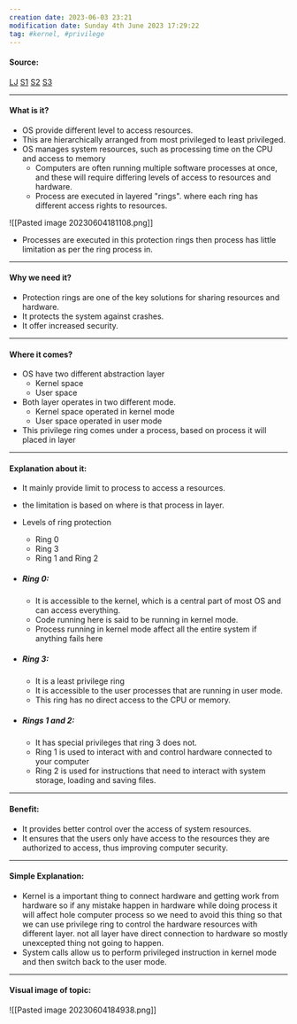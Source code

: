 ```yaml
---
creation date: 2023-06-03 23:21
modification date: Sunday 4th June 2023 17:29:22
tag: #kernel, #privilege
---
```


#### Source:
[LJ](https://linuxjourney.com/lesson/kernel-privilege-levels)
[S1](https://www.baeldung.com/cs/os-rings)
[S2](https://www.futurelearn.com/info/courses/computer-systems/0/steps/53514)
[S3](https://www.geeksforgeeks.org/protection-ring/)

-----------------------------------------------------
#### What is it?

* OS provide different level to access resources.
* This are hierarchically arranged from most privileged to least privileged.
* OS manages system resources, such as processing time on the CPU and access to memory
	* Computers are often running multiple software processes at once, and these will require differing levels of access to resources and hardware.
	* Process are executed in layered "rings". where each ring has different access rights to resources.

![[Pasted image 20230604181108.png]]

* Processes are executed in this protection rings then process has little limitation as per the ring process in.

-----------------------------------------------------
#### Why we need it?

* Protection rings are one of the key solutions for sharing resources and hardware.
* It protects the system against crashes.
* It offer increased security.

-----------------------------------------------------
#### Where it comes?

* OS have two different abstraction layer
	* Kernel space
	* User space
* Both layer operates in two different mode.
	* Kernel space operated in kernel mode
	* User space operated in user mode
* This privilege ring comes under a process, based on process it will placed in layer

-----------------------------------------------------
#### Explanation about it:

* It mainly provide limit to process to access a resources.
* the limitation is based on where is that process in layer.
* Levels of ring protection
	* Ring 0
	* Ring 3
	* Ring 1 and Ring 2

* ##### Ring 0:
	* It is accessible to the kernel, which is a central part of most OS and can access everything.
	* Code running here is said to be running in kernel mode.
	* Process running in kernel mode affect all the entire system if anything fails here
* ##### Ring 3:
	* It is a least privilege ring
	* It is accessible to the user processes that are running in user mode.
	* This ring has no direct access to the CPU or memory.
* ##### Rings 1 and 2:
	* It has special privileges that ring 3 does not.
	* Ring 1 is used to interact with and control hardware connected to your computer
	* Ring 2 is used for instructions that need to interact with system storage, loading and saving files.

-----------------------------------------------------
#### Benefit:

* It provides better control over the access of system resources.
* It ensures that the users only have access to the resources they are authorized to access, thus improving computer security.

-----------------------------------------------------
#### Simple Explanation:

* Kernel is a important thing to connect hardware and getting work from hardware so if any mistake happen in hardware while doing process it will affect hole computer process so we need to avoid this thing so that we can use privilege ring to control the hardware resources with different layer. not all layer have direct connection to hardware so mostly unexcepted thing not going to happen.
* System calls allow us to perform privileged instruction in kernel mode and then switch back to the user mode.

-----------------------------------------------------
#### Visual image of topic:

![[Pasted image 20230604184938.png]]
